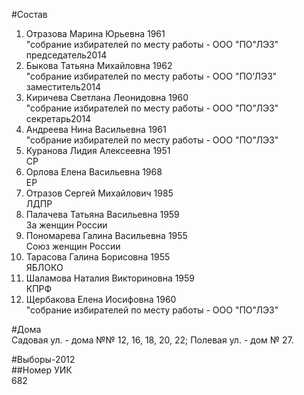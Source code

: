 #Состав  
1. Отразова Марина Юрьевна 1961  
    "собрание избирателей по месту работы - ООО "ПО"ЛЭЗ"  
    председатель2014  
2. Быкова Татьяна Михайловна 1962  
    "собрание избирателей по месту работы - ООО "ПО’ЛЭЗ"  
    заместитель2014  
3. Киричева Светлана Леонидовна 1960  
    "собрание избирателей по месту работы - ООО "ПО"ЛЭЗ"  
    секретарь2014  
4. Андреева Нина Васильевна 1961  
    "собрание избирателей по месту работы - ООО "ПО"ЛЭЗ"  
5. Куранова Лидия Алексеевна 1951  
    СР  
6. Орлова Елена Васильевна 1968  
    ЕР  
7. Отразов Сергей Михайлович 1985  
    ЛДПР  
8. Палачева Татьяна Васильевна 1959  
    За женщин России  
9. Пономарева Галина Васильевна 1955  
    Союз женщин России  
10. Тарасова Галина Борисовна 1955  
    ЯБЛОКО  
11. Шаламова Наталия Викториновна 1959  
    КПРФ  
12. Щербакова Елена Иосифовна 1960  
    "собрание избирателей по месту работы - ООО "ПО"ЛЭЗ"  
  
#Дома  
Садовая ул. - дома №№ 12, 16, 18, 20, 22; Полевая ул. - дом № 27.  
  
#Выборы-2012  
##Номер УИК  
682  
